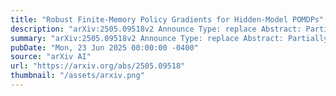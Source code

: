 ```yaml
---
title: "Robust Finite-Memory Policy Gradients for Hidden-Model POMDPs"
description: "arXiv:2505.09518v2 Announce Type: replace Abstract: Partially observable Markov decision processes (POMDPs) model specific environments in sequential decision-making under uncertainty. Critically, optimal policies for POMDPs may not be robust against perturbations in the environment. Hidden-model POMDPs (HM-POMDPs) capture sets of different environment models, that is, POMDPs with a shared action and observation space. The intuition is that the true model is hidden among a set of potential models, and it is unknown which model will be the environment at execution time. A policy is robust for a given HM-POMDP if it achieves sufficient performance for each of its POMDPs.We compute such robust policies by combining two orthogonal techniques: (1) a deductive formal verification technique that supports tractable robust policy evaluation by computing a worst-case POMDP within the HM-POMDP, and (2) subgradient ascent to optimize the candidate policy for a worst-case POMDP. The empirical evaluation shows that, compared to various baselines, our approach (1) produces policies that are more robust and generalize better to unseen POMDPs, and (2) scales to HM-POMDPs that consist of over a hundred thousand environments."
summary: "arXiv:2505.09518v2 Announce Type: replace Abstract: Partially observable Markov decision processes (POMDPs) model specific environments in sequential decision-making under uncertainty. Critically, optimal policies for POMDPs may not be robust against perturbations in the environment. Hidden-model POMDPs (HM-POMDPs) capture sets of different environment models, that is, POMDPs with a shared action and observation space. The intuition is that the true model is hidden among a set of potential models, and it is unknown which model will be the environment at execution time. A policy is robust for a given HM-POMDP if it achieves sufficient performance for each of its POMDPs.We compute such robust policies by combining two orthogonal techniques: (1) a deductive formal verification technique that supports tractable robust policy evaluation by computing a worst-case POMDP within the HM-POMDP, and (2) subgradient ascent to optimize the candidate policy for a worst-case POMDP. The empirical evaluation shows that, compared to various baselines, our approach (1) produces policies that are more robust and generalize better to unseen POMDPs, and (2) scales to HM-POMDPs that consist of over a hundred thousand environments."
pubDate: "Mon, 23 Jun 2025 00:00:00 -0400"
source: "arXiv AI"
url: "https://arxiv.org/abs/2505.09518"
thumbnail: "/assets/arxiv.png"
---
```


